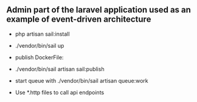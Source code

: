 
## Admin part of the laravel application used as an example of event-driven architecture


- php artisan sail:install
- ./vendor/bin/sail up

- publish DockerFile:
- ./vendor/bin/sail artisan sail:publish
- start queue with ./vendor/bin/sail artisan queue:work
- Use *.http files to call api endpoints
